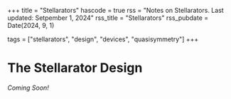 +++
title = "Stellarators"
hascode = true
rss = "Notes on Stellarators. Last updated: Setpember 1, 2024"
rss_title = "Stellarators"
rss_pubdate = Date(2024, 9, 1)

tags = ["stellarators", "design", "devices", "quasisymmetry"]
+++

# The Stellarator Design

*Coming Soon!*